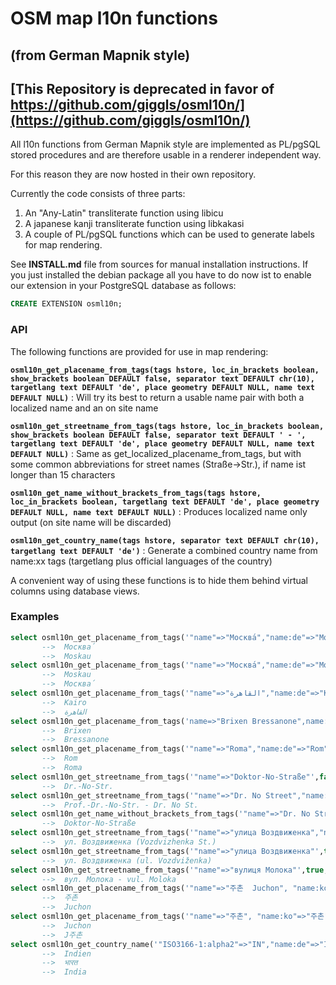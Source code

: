 #  OSM map l10n functions
## (from German Mapnik style)

## [This Repository is deprecated in favor of https://github.com/giggls/osml10n/](https://github.com/giggls/osml10n/)

All l10n functions from German Mapnik style are implemented as PL/pgSQL stored procedures
and are therefore usable in a renderer independent way.

For this reason they are now hosted in their own repository.

Currently the code consists of three parts:

1. An "Any-Latin" transliterate function using libicu
2. A japanese kanji transliterate function using libkakasi
3. A couple of PL/pgSQL functions which can be used to generate labels for
   map rendering.

See **INSTALL.md** file from sources for manual installation instructions.
If you just installed the debian package all you have to do now ist to enable
our extension in your PostgreSQL database as follows:

```sql
CREATE EXTENSION osml10n;
```

### API
The following functions are provided for use in map rendering:


__`osml10n_get_placename_from_tags(tags hstore, loc_in_brackets boolean, show_brackets boolean DEFAULT false, separator text DEFAULT chr(10), targetlang text DEFAULT 'de', place geometry DEFAULT NULL, name text DEFAULT NULL)`__
:	Will try its best to return a usable name pair with both a localized name and an on site name

__`osml10n_get_streetname_from_tags(tags hstore, loc_in_brackets boolean, show_brackets boolean DEFAULT false, separator text DEFAULT ' - ', targetlang text DEFAULT 'de', place geometry DEFAULT NULL, name text DEFAULT NULL)`__
:	Same as get_localized_placename_from_tags, but with some common abbreviations for street names (Straße->Str.), if name ist longer than 15 characters

__`osml10n_get_name_without_brackets_from_tags(tags hstore, loc_in_brackets boolean, targetlang text DEFAULT 'de', place geometry DEFAULT NULL, name text DEFAULT NULL)`__
:	Produces localized name only output (on site name will be discarded)

__`osml10n_get_country_name(tags hstore, separator text DEFAULT chr(10), targetlang text DEFAULT 'de')`__
:	Generate a combined country name from name:xx tags (targetlang plus official languages of the country)


A convenient way of using these functions is to hide them behind virtual columns using database views.

### Examples

```sql
select osml10n_get_placename_from_tags('"name"=>"Москва́","name:de"=>"Moskau","name:en"=>"Moscow"',true) as name;
       -->	Москва́
       -->	Moskau
select osml10n_get_placename_from_tags('"name"=>"Москва́","name:de"=>"Moskau","name:en"=>"Moscow"',false) as name;
       -->	Moskau
       -->	Москва́
select osml10n_get_placename_from_tags('"name"=>"القاهرة","name:de"=>"Kairo","int_name"=>"Cairo","name:en"=>"Cairo"',false) as name;
       -->	Kairo
       -->	القاهرة
select osml10n_get_placename_from_tags('name=>"Brixen Bressanone",name:de=>"Brixen",name:it=>"Bressanone"',false);
       -->	Brixen
       --> 	Bressanone
select osml10n_get_placename_from_tags('"name"=>"Roma","name:de"=>"Rom"',false) as name;
       -->	Rom
       -->	Roma
select osml10n_get_streetname_from_tags('"name"=>"Doktor-No-Straße"',false) as name;
       -->	Dr.-No-Str.
select osml10n_get_streetname_from_tags('"name"=>"Dr. No Street","name:de"=>"Professor-Doktor-No-Straße"',false) as name;
       -->	Prof.-Dr.-No-Str. - Dr. No St.
select osml10n_get_name_without_brackets_from_tags('"name"=>"Dr. No Street","name:de"=>"Doktor-No-Straße"') as name;
       -->	Doktor-No-Straße
select osml10n_get_streetname_from_tags('"name"=>"улица Воздвиженка","name:en"=>"Vozdvizhenka Street"',true,true,' ','de') as name;
       -->	ул. Воздвиженка (Vozdvizhenka St.)
select osml10n_get_streetname_from_tags('"name"=>"улица Воздвиженка"',true,true,' ','de') as name;
       -->	ул. Воздвиженка (ul. Vozdviženka)
select osml10n_get_streetname_from_tags('"name"=>"вулиця Молока"',true,false,' - ','de') as name;
       -->	вул. Молока - vul. Moloka
select osml10n_get_placename_from_tags('"name"=>"주촌  Juchon", "name:ko"=>"주촌","name:ko-Latn"=>"Juchon"',true) as name;
       -->	주촌
       -->	Juchon
select osml10n_get_placename_from_tags('"name"=>"주촌", "name:ko"=>"주촌","name:ko-Latn"=>"Juchon"',false) as name;
       -->	Juchon
       -->	J주촌
select osml10n_get_country_name('"ISO3166-1:alpha2"=>"IN","name:de"=>"Indien","name:hi"=>"भारत","name:en"=>"India"') as name;
       -->	Indien
       -->	भारत
       -->	India
```
